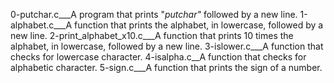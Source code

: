 0-putchar.c___A program that prints "_putchar"_ followed by a new line.
1-alphabet.c___A function that prints the alphabet, in lowercase, followed by a new line.
2-print_alphabet_x10.c___A  function that prints 10 times the alphabet, in lowercase, followed by a new line.
3-islower.c___A function that checks for lowercase character.
4-isalpha.c__A  function that checks for alphabetic character.
5-sign.c___A function that prints the sign of a number.
